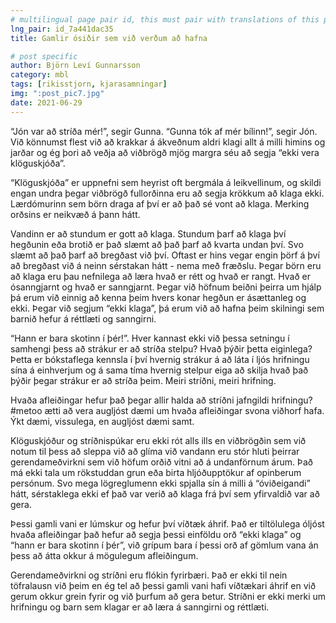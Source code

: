 ```yaml
---
# multilingual page pair id, this must pair with translations of this page. (This name must be unique)
lng_pair: id_7a441dac35
title: Gamlir ósiðir sem við verðum að hafna

# post specific
author: Björn Leví Gunnarsson
category: mbl
tags: [rikisstjorn, kjarasamningar]
img: ":post_pic7.jpg"
date: 2021-06-29
---
```


“Jón var að stríða mér!”, segir Gunna. “Gunna tók af mér bílinn!”, segir Jón. Við könnumst flest við að krakkar á ákveðnum aldri klagi allt á milli himins og jarðar og ég þori að veðja að viðbrögð mjög margra séu að segja “ekki vera klöguskjóða”. 

“Klöguskjóða” er uppnefni sem heyrist oft bergmála á leikvellinum, og skildi engan undra þegar viðbrögð fullorðinna eru að segja krökkum að klaga ekki. Lærdómurinn sem börn draga af  því er að það sé vont að klaga. Merking orðsins er neikvæð á þann hátt. 

Vandinn er að stundum er gott að klaga. Stundum þarf að klaga því hegðunin eða brotið er það slæmt að það þarf að kvarta undan því. Svo slæmt að það þarf að bregðast við því. Oftast er hins vegar engin þörf á því að bregðast við á neinn sérstakan hátt - nema með fræðslu. Þegar börn eru að klaga eru þau nefnilega að læra hvað er rétt og hvað er rangt. Hvað er ósanngjarnt og hvað er sanngjarnt. Þegar við höfnum beiðni þeirra um hjálp þá erum við einnig að kenna þeim hvers konar hegðun er ásættanleg og ekki. Þegar við segjum “ekki klaga”, þá erum við að hafna þeim skilningi sem barnið hefur á réttlæti og sanngirni. 

“Hann er bara skotinn í þér!”. Hver kannast ekki við þessa setningu í samhengi þess að strákur er að stríða stelpu? Hvað þýðir þetta eiginlega? Þetta er bókstaflega kennsla í því hvernig strákur á að láta í ljós hrifningu sína á einhverjum og á sama tíma hvernig stelpur eiga að skilja hvað það þýðir þegar strákur er að stríða þeim. Meiri stríðni, meiri hrifning. 

Hvaða afleiðingar hefur það þegar allir halda að stríðni jafngildi hrifningu? #metoo ætti að vera augljóst dæmi um hvaða afleiðingar svona viðhorf hafa. Ýkt dæmi, vissulega, en augljóst dæmi samt. 

Klöguskjóður og stríðnispúkar eru ekki rót alls ills en viðbrögðin sem við notum til þess að sleppa við að glíma við vandann eru stór hluti þeirrar gerendameðvirkni sem við höfum orðið vitni að á undanförnum árum. Það má ekki tala um rökstuddan grun eða birta hljóðupptökur af opinberum persónum. Svo mega lögreglumenn ekki spjalla sín á milli á “óviðeigandi” hátt, sérstaklega ekki ef það var verið að klaga frá því sem yfirvaldið var að gera. 

Þessi gamli vani er lúmskur og hefur því víðtæk áhrif. Það er tiltölulega óljóst hvaða afleiðingar það hefur að segja þessi einföldu orð “ekki klaga” og “hann er bara skotinn í þér”, við grípum bara í þessi orð af gömlum vana án þess að átta okkur á mögulegum afleiðingum. 

Gerendameðvirkni og stríðni eru flókin fyrirbæri. Það er ekki til nein töfralausn við þeim en ég tel að þessi gamli vani hafi víðtækari áhrif en við gerum okkur grein fyrir og við þurfum að gera betur. Stríðni er ekki merki um hrifningu og barn sem klagar er að læra á sanngirni og réttlæti.
